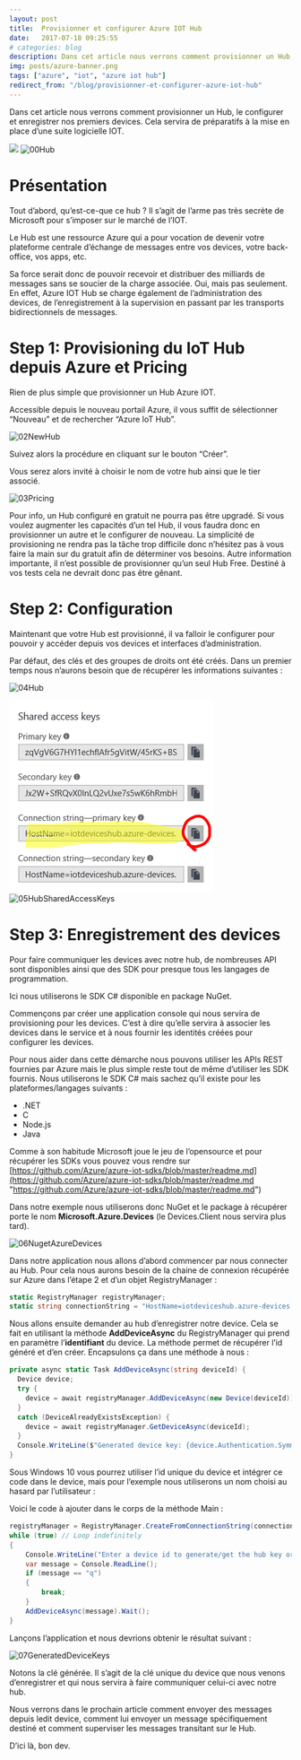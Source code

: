 ```yaml
---
layout: post
title:  Provisionner et configurer Azure IOT Hub
date:   2017-07-18 09:25:55
# categories: blog
description: Dans cet article nous verrons comment provisionner un Hub, le configurer et enregistrer nos premiers devices. Cela servira de préparatifs à la mise en place d’une suite logicielle IOT.
img: posts/azure-banner.png
tags: ["azure", "iot", "azure iot hub"]
redirect_from: "/blog/provisionner-et-configurer-azure-iot-hub"
---
```


Dans cet article nous verrons comment provisionner un Hub, le configurer et enregistrer nos premiers devices. Cela servira de préparatifs à la mise en place d’une suite logicielle IOT.

![](/assets/img/posts/00Hub_thumb_08F24217.png) ![00Hub](/posts/636545400234459123/00Hub_thumb_08F24217.png "00Hub")

# Présentation

Tout d’abord, qu’est-ce-que ce hub ? Il s’agit de l’arme pas très secrète de Microsoft pour s’imposer sur le marché de l’IOT.

Le Hub est une ressource Azure qui a pour vocation de devenir votre plateforme centrale d’échange de messages entre vos devices, votre back-office, vos apps, etc.

Sa force serait donc de pouvoir recevoir et distribuer des milliards de messages sans se soucier de la charge associée. Oui, mais pas seulement. En effet, Azure IOT Hub se charge également de l’administration des devices, de l’enregistrement à la supervision en passant par les transports bidirectionnels de messages.

# Step 1: Provisioning du IoT Hub depuis Azure et Pricing

Rien de plus simple que provisionner un Hub Azure IOT.

Accessible depuis le nouveau portail Azure, il vous suffit de sélectionner “Nouveau” et de rechercher “Azure IoT Hub”.

![02NewHub](/posts/636545400234459123/02NewHub_thumb_5A978E74.png "02NewHub")

Suivez alors la procédure en cliquant sur le bouton “Créer”.

Vous serez alors invité à choisir le nom de votre hub ainsi que le tier associé.

![03Pricing](/posts/636545400234459123/03Pricing_thumb_63F353A8.png "03Pricing")

Pour info, un Hub configuré en gratuit ne pourra pas être upgradé. Si vous voulez augmenter les capacités d’un tel Hub, il vous faudra donc en provisionner un autre et le configurer de nouveau. La simplicité de provisioning ne rendra pas la tâche trop difficile donc n’hésitez pas à vous faire la main sur du gratuit afin de déterminer vos besoins. Autre information importante, il n’est possible de provisionner qu’un seul Hub Free. Destiné à vos tests cela ne devrait donc pas être gênant.

# Step 2: Configuration

Maintenant que votre Hub est provisionné, il va falloir le configurer pour pouvoir y accéder depuis vos devices et interfaces d’administration.

Par défaut, des clés et des groupes de droits ont été créés. Dans un premier temps nous n’aurons besoin que de récupérer les informations suivantes :

![04Hub](/posts/636545400234459123/04Hub_thumb_39019468.png "04Hub")

![](/assets/img/posts/05HubSharedAccessKeys_4A1F1D79.png) ![05HubSharedAccessKeys](/posts/636545400234459123/05HubSharedAccessKeys_thumb_37D656B7.png "05HubSharedAccessKeys")

# Step 3: Enregistrement des devices

Pour faire communiquer les devices avec notre hub, de nombreuses API sont disponibles ainsi que des SDK pour presque tous les langages de programmation.

Ici nous utiliserons le SDK C# disponible en package NuGet.

Commençons par créer une application console qui nous servira de provisioning pour les devices. C’est à dire qu’elle servira à associer les devices dans le service et à nous fournir les identités créées pour configurer les devices.

Pour nous aider dans cette démarche nous pouvons utiliser les APIs REST fournies par Azure mais le plus simple reste tout de même d’utiliser les SDK fournis. Nous utiliserons le SDK C# mais sachez qu’il existe pour les plateformes/langages suivants :

*   .NET
*   C
*   Node.js
*   Java

Comme à son habitude Microsoft joue le jeu de l’opensource et pour récupérer les SDKs vous pouvez vous rendre sur [https://github.com/Azure/azure-iot-sdks/blob/master/readme.md](https://github.com/Azure/azure-iot-sdks/blob/master/readme.md "https://github.com/Azure/azure-iot-sdks/blob/master/readme.md")

Dans notre exemple nous utiliserons donc NuGet et le package à récupérer porte le nom **Microsoft.Azure.Devices** (le Devices.Client nous servira plus tard).

![06NugetAzureDevices](/posts/636545400234459123/06NugetAzureDevices_thumb_0ECE486C.png "06NugetAzureDevices")

Dans notre application nous allons d’abord commencer par nous connecter au Hub. Pour cela nous aurons besoin de la chaine de connexion récupérée sur Azure dans l’étape 2 et d’un objet RegistryManager :

```csharp
static RegistryManager registryManager; 
static string connectionString = "HostName=iotdeviceshub.azure-devices.net;SharedAccessKeyName=iothubowner;SharedAccessKey=azureIotHubKey";
```

Nous allons ensuite demander au hub d’enregistrer notre device. Cela se fait en utilisant la méthode **AddDeviceAsync** du RegistryManager qui prend en paramètre l’**identifiant** du device. La méthode permet de récupérer l’id généré et d’en créer. Encapsulons ça dans une méthode à nous :

```csharp
private async static Task AddDeviceAsync(string deviceId) {
  Device device;
  try {
    device = await registryManager.AddDeviceAsync(new Device(deviceId));
  }
  catch (DeviceAlreadyExistsException) {
    device = await registryManager.GetDeviceAsync(deviceId); 
  }
  Console.WriteLine($"Generated device key: {device.Authentication.SymmetricKey.PrimaryKey}");
}
```

Sous Windows 10 vous pourrez utiliser l’id unique du device et intégrer ce code dans le device, mais pour l’exemple nous utiliserons un nom choisi au hasard par l’utilisateur :

Voici le code à ajouter dans le corps de la méthode Main :

```csharp
registryManager = RegistryManager.CreateFromConnectionString(connectionString);
while (true) // Loop indefinitely
{
    Console.WriteLine("Enter a device id to generate/get the hub key or 'q' to quit");
    var message = Console.ReadLine();
    if (message == "q")
    {
        break;
    }
    AddDeviceAsync(message).Wait();
}
```

Lançons l’application et nous devrions obtenir le résultat suivant :

![07GeneratedDeviceKeys](/posts/636545400234459123/07GeneratedDeviceKeys_thumb_24211AF6.png "07GeneratedDeviceKeys")

Notons la clé générée. Il s’agit de la clé unique du device que nous venons d’enregistrer et qui nous servira à faire communiquer celui-ci avec notre hub.

Nous verrons dans le prochain article comment envoyer des messages depuis ledit device, comment lui envoyer un message spécifiquement destiné et comment superviser les messages transitant sur le Hub.

D’ici là, bon dev.
